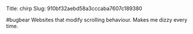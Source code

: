 Title: chirp
Slug: 910bf32aebd58a3cccaba7607c189380

#bugbear Websites that modify scrolling behaviour. Makes me dizzy every time.
